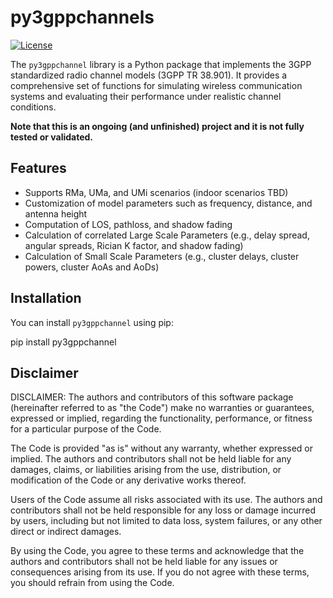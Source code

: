 # py3gppchannels

[![License](https://img.shields.io/badge/License-MIT-blue.svg)](https://opensource.org/licenses/MIT)

The `py3gppchannel` library is a Python package that implements the 3GPP standardized radio channel models (3GPP TR 38.901). 
It provides a comprehensive set of functions for simulating wireless communication systems and evaluating their performance under realistic channel conditions.

**Note that this is an ongoing (and unfinished) project and it is not fully tested or validated.**

## Features

- Supports RMa, UMa, and UMi scenarios (indoor scenarios TBD)
- Customization of model parameters such as frequency, distance, and antenna height
- Computation of LOS, pathloss, and shadow fading
- Calculation of correlated Large Scale Parameters (e.g., delay spread, angular spreads, Rician K factor, and shadow fading)
- Calculation of Small Scale Parameters (e.g., cluster delays, cluster powers, cluster AoAs and AoDs)

## Installation

You can install `py3gppchannel` using pip:

pip install py3gppchannel

## Disclaimer
DISCLAIMER: The authors and contributors of this software package (hereinafter referred to as "the Code") make no warranties or guarantees, expressed or implied, regarding the functionality, performance, or fitness for a particular purpose of the Code.

The Code is provided "as is" without any warranty, whether expressed or implied. The authors and contributors shall not be held liable for any damages, claims, or liabilities arising from the use, distribution, or modification of the Code or any derivative works thereof.

Users of the Code assume all risks associated with its use. The authors and contributors shall not be held responsible for any loss or damage incurred by users, including but not limited to data loss, system failures, or any other direct or indirect damages.

By using the Code, you agree to these terms and acknowledge that the authors and contributors shall not be held liable for any issues or consequences arising from its use. If you do not agree with these terms, you should refrain from using the Code.
